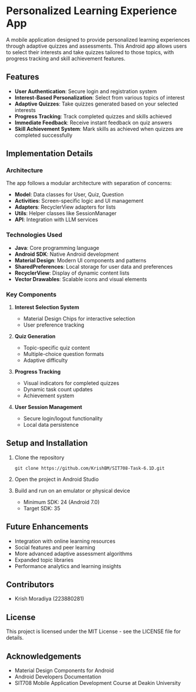 # Personalized Learning Experience App

A mobile application designed to provide personalized learning experiences through adaptive quizzes and assessments. This Android app allows users to select their interests and take quizzes tailored to those topics, with progress tracking and skill achievement features.

## Features

- **User Authentication**: Secure login and registration system
- **Interest-Based Personalization**: Select from various topics of interest
- **Adaptive Quizzes**: Take quizzes generated based on your selected interests
- **Progress Tracking**: Track completed quizzes and skills achieved
- **Immediate Feedback**: Receive instant feedback on quiz answers
- **Skill Achievement System**: Mark skills as achieved when quizzes are completed successfully

## Implementation Details

### Architecture

The app follows a modular architecture with separation of concerns:
- **Model**: Data classes for User, Quiz, Question
- **Activities**: Screen-specific logic and UI management
- **Adapters**: RecyclerView adapters for lists
- **Utils**: Helper classes like SessionManager
- **API**: Integration with LLM services

### Technologies Used

- **Java**: Core programming language
- **Android SDK**: Native Android development
- **Material Design**: Modern UI components and patterns
- **SharedPreferences**: Local storage for user data and preferences
- **RecyclerView**: Display of dynamic content lists
- **Vector Drawables**: Scalable icons and visual elements

### Key Components

1. **Interest Selection System**
   - Material Design Chips for interactive selection
   - User preference tracking

2. **Quiz Generation**
   - Topic-specific quiz content
   - Multiple-choice question formats
   - Adaptive difficulty

3. **Progress Tracking**
   - Visual indicators for completed quizzes
   - Dynamic task count updates
   - Achievement system

4. **User Session Management**
   - Secure login/logout functionality
   - Local data persistence

## Setup and Installation

1. Clone the repository
   ```
   git clone https://github.com/KrishBM/SIT708-Task-6.1D.git
   ```

2. Open the project in Android Studio

3. Build and run on an emulator or physical device
   - Minimum SDK: 24 (Android 7.0)
   - Target SDK: 35

## Future Enhancements

- Integration with online learning resources
- Social features and peer learning
- More advanced adaptive assessment algorithms
- Expanded topic libraries
- Performance analytics and learning insights

## Contributors

- Krish Moradiya (223880281)

## License

This project is licensed under the MIT License - see the LICENSE file for details.

## Acknowledgements

- Material Design Components for Android
- Android Developers Documentation
- SIT708 Mobile Application Development Course at Deakin University 